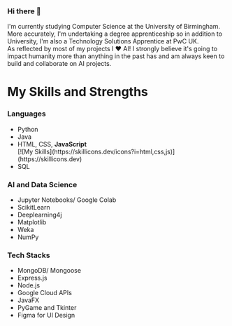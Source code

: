 ### Hi there 👋
I'm currently studying Computer Science at the University of Birmingham.
More accurately, I'm undertaking a degree apprenticeship so in addition to University, I'm also a Technology Solutions Apprentice at PwC UK.<br>
As reflected by most of my projects I ❤️ AI! I strongly believe it's going to impact humanity more than anything in the past has and am always keen to build and collaborate on AI projects.

<h1>My Skills and Strengths</h1>
<h3>Languages</h3>
<ul>
  <li>Python</li>
  <li>Java</li>
  <li>HTML, CSS, <strong>JavaScript</strong></li> [![My Skills](https://skillicons.dev/icons?i=html,css,js)](https://skillicons.dev)
  <li>SQL</li>
</ul>
<h3>AI and Data Science</h3>
<ul>
  <li>Jupyter Notebooks/ Google Colab</li>
  <li>ScikitLearn</li>
  <li>Deeplearning4j</li>
  <li>Matplotlib</li>
  <li>Weka</li>
  <li>NumPy</li>
</ul>
<h3>Tech Stacks</h3>
<ul>
  <li>MongoDB/ Mongoose</li>
  <li>Express.js</li>
  <li>Node.js</li>
  <li>Google Cloud APIs</li>
  <li>JavaFX</li>
  <li>PyGame and Tkinter</li>
  <li>Figma for UI Design</li>
</ul>
